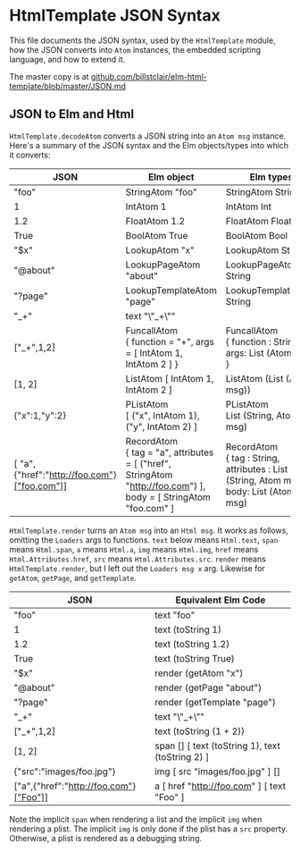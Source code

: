 # HtmlTemplate JSON Syntax

This file documents the JSON syntax, used by the `HtmlTemplate` module, how the JSON converts into `Atom` instances, the embedded scripting language, and how to extend it.

The master copy is at [github.com/billstclair/elm-html-template/blob/master/JSON.md](https://github.com/billstclair/elm-html-template/blob/master/JSON.md)

## JSON to Elm and Html

`HtmlTemplate.decodeAtom` converts a JSON string into an `Atom msg` instance. Here's a summary of the JSON syntax and the Elm objects/types into which it converts:

JSON | Elm object | Elm types
---- | ---- | ----
"foo" | StringAtom "foo" | StringAtom String
1 | IntAtom 1 | IntAtom Int
1.2 | FloatAtom 1.2 | FloatAtom Float
True | BoolAtom True | BoolAtom Bool
"$x" | LookupAtom "x" | LookupAtom String
"@about" | LookupPageAtom "about" | LookupPageAtom String
"?page" | LookupTemplateAtom "page" | LookupTemplateAtom String
"\_+" | text "\\"_+\\""
["_+",1,2] | FuncallAtom<br/>  { function = "+", args = [ IntAtom 1, IntAtom 2 ] } | FuncallAtom<br/>  { function : String, args: List (Atom msg) }
[1, 2] | ListAtom [ IntAtom 1, IntAtom 2 ] | ListAtom (List (Atom msg))
{"x":1,"y":2} | PListAtom<br/> [ ("x", IntAtom 1), ("y", IntAtom 2) ] | PListAtom<br/> List (String, Atom msg)
[ "a",{"href":"http://foo.com"}["foo.com"]] | RecordAtom<br/> { tag = "a", attributes = [ ("href", StringAtom "http://foo.com") ], body = [ StringAtom "foo.com" ] | RecordAtom<br/> { tag : String, attributes : List (String, Atom msg), body: List (Atom msg)

`HtmlTemplate.render` turns an `Atom msg` into an `Html msg`. It works as follows, omitting the `Loaders` args to functions. `text` below means `Html.text`, `span` means `Html.span`, `a` means `Html.a`, `img` means `Html.img`, `href` means `Html.Attributes.href`, `src` means `Html.Attributes.src`. `render` means `HtmlTemplate.render`, but I left out the `Loaders msg x` arg. Likewise for `getAtom`, `getPage`, and `getTemplate`.

JSON | Equivalent Elm Code
---- | ----
"foo" | text "foo"
1 | text (toString 1)
1.2 | text (toString 1.2)
True | text (toString True)
"$x" | render (getAtom "x")
"@about" | render (getPage "about")
"?page" | render (getTemplate "page")
"\_+" | text "\\"_+\\""
["_+",1,2] | text (toString (1 + 2))
[1, 2] | span [] [ text (toString 1), text (toString 2) ]
{"src":"images/foo.jpg"} | img [ src "images/foo.jpg" ] []
["a",{"href":"http://foo.com"}["Foo"]] | a [ href "http://foo.com" ] [ text "Foo" ]

Note the implicit `span` when rendering a list and the implicit `img` when rendering a plist. The implicit `img` is only done if the plist has a `src` property. Otherwise, a plist is rendered as a debugging string.

